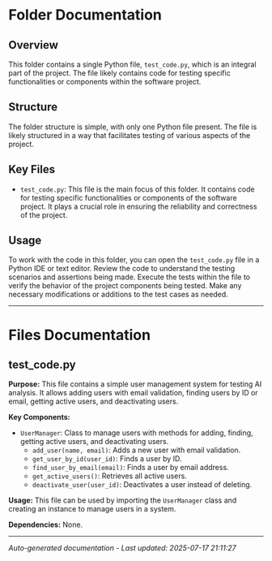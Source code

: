 # Folder Documentation

## Overview
This folder contains a single Python file, `test_code.py`, which is an integral part of the project. The file likely contains code for testing specific functionalities or components within the software project.

## Structure
The folder structure is simple, with only one Python file present. The file is likely structured in a way that facilitates testing of various aspects of the project.

## Key Files
- `test_code.py`: This file is the main focus of this folder. It contains code for testing specific functionalities or components of the software project. It plays a crucial role in ensuring the reliability and correctness of the project.

## Usage
To work with the code in this folder, you can open the `test_code.py` file in a Python IDE or text editor. Review the code to understand the testing scenarios and assertions being made. Execute the tests within the file to verify the behavior of the project components being tested. Make any necessary modifications or additions to the test cases as needed.

---

# Files Documentation

## test_code.py

**Purpose:** This file contains a simple user management system for testing AI analysis. It allows adding users with email validation, finding users by ID or email, getting active users, and deactivating users.

**Key Components:**
- `UserManager`: Class to manage users with methods for adding, finding, getting active users, and deactivating users.
  - `add_user(name, email)`: Adds a new user with email validation.
  - `get_user_by_id(user_id)`: Finds a user by ID.
  - `find_user_by_email(email)`: Finds a user by email address.
  - `get_active_users()`: Retrieves all active users.
  - `deactivate_user(user_id)`: Deactivates a user instead of deleting.
  
**Usage:** This file can be used by importing the `UserManager` class and creating an instance to manage users in a system.

**Dependencies:** None.

---
*Auto-generated documentation - Last updated: 2025-07-17 21:11:27*
